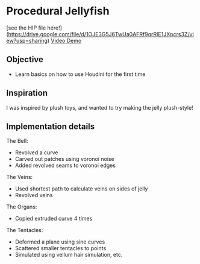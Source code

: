# Procedural Jellyfish

[see the HIP file here!] (https://drive.google.com/file/d/1OJE3G5J6TwUa0AFRf9qrRIE1JXpcrs3Z/view?usp=sharing)
[Video Demo](https://drive.google.com/file/d/1HzRkZeabLmmwkA_GAhiIFzLpTP8KAu1-/view?usp=sharing)

## Objective
- Learn basics on how to use Houdini for the first time

## Inspiration
I was inspired by plush toys, and wanted to try making the jelly plush-style!

## Implementation details

The Bell:
* Revolved a curve
* Carved out patches using voronoi noise
* Added revolved seams to voronoi edges 

The Veins: 
* Used shortest path to calculate veins on sides of jelly
* Revolved veins

The Organs: 
* Copied extruded curve 4 times

The Tentacles:
* Deformed a plane using sine curves
* Scattered smaller tentacles to points
* Simulated using vellum hair simulation, etc. 
